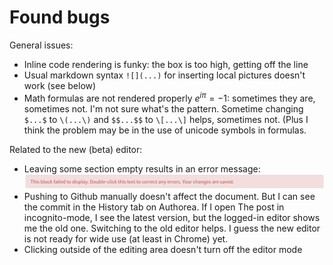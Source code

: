 # Found bugs

General issues:

- Inline code rendering is funky: the box is too high, getting off the line
- Usual markdown syntax `![](...)` for inserting local pictures doesn't work (see below)
- Math formulas are not rendered properly $e^{i \pi} = -1$: sometimes they are, sometimes not. I'm not sure what's the pattern. Sometime changing `$...$` to `\(...\)` and `$$...$$` to `\[...\]` helps, sometimes not. (Plus I think the problem may be in the use of unicode symbols in formulas.

Related to the new (beta) editor:

- Leaving some section empty results in an error message: ![](figures/empty-paragraph-bug.png)
- Pushing to Github manually doesn't affect the document. But I can see the commit in the History tab on Authorea. If I open The post in incognito-mode, I see the latest version, but the logged-in editor shows me the old one. Switching to the old editor helps. I guess the new editor is not ready for wide use (at least in Chrome) yet.
- Clicking outside of the editing area doesn't turn off the editor mode
